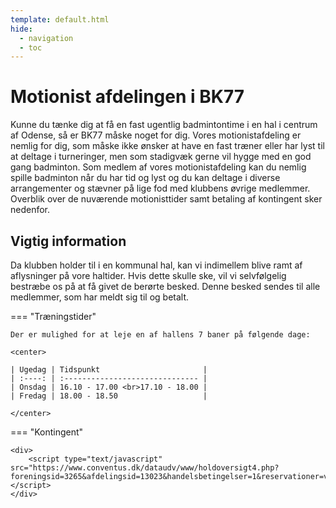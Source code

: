 ```yaml
---
template: default.html
hide:
  - navigation
  - toc
---
```


# Motionist afdelingen i BK77

Kunne du tænke dig at få en fast ugentlig badmintontime i en hal i centrum af Odense, så er BK77 måske noget for dig. Vores motionistafdeling er nemlig for dig, som måske ikke ønsker at have en fast træner eller har lyst til at deltage i turneringer, men som stadigvæk gerne vil hygge med en god gang badminton.
Som medlem af vores motionistafdeling kan du nemlig spille badminton når du har tid og lyst og du kan deltage i diverse arrangementer og stævner på lige fod med klubbens øvrige medlemmer. Overblik over de nuværende motionisttider samt betaling af kontingent sker nedenfor.

## Vigtig information

Da klubben holder til i en kommunal hal, kan vi indimellem blive ramt af aflysninger på vore haltider. Hvis dette skulle ske, vil vi selvfølgelig bestræbe os på at få givet de berørte besked. Denne besked sendes til alle medlemmer, som har meldt sig til og betalt.

=== "Træningstider"

    Der er mulighed for at leje en af hallens 7 baner på følgende dage:

    <center>

    | Ugedag | Tidspunkt                       |
    | :----: | :------------------------------ |
    | Onsdag | 16.10 - 17.00 <br>17.10 - 18.00 |
    | Fredag | 18.00 - 18.50                   |

    </center>

=== "Kontingent"

    <div>
        <script type="text/javascript" src="https://www.conventus.dk/dataudv/www/holdoversigt4.php?foreningsid=3265&afdelingsid=13023&handelsbetingelser=1&reservationer=vis&skjul_nyt_medlem=0&skjul_allerede_medlem=0&kolone1_width=50&kolone2_width=50&min_height=250"></script>
    </div>